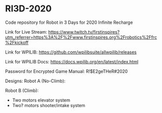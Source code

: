 # RI3D-2020
Code repository for Robot in 3 Days for 2020 Infinite Recharge


Link for Live Stream: https://www.twitch.tv/firstinspires?utm_referrer=https%3A%2F%2Fwww.firstinspires.org%2Frobotics%2Ffrc%2Fkickoff

Link for WPILIB: https://github.com/wpilibsuite/allwpilib/releases

Link for WPILIB Docs: https://docs.wpilib.org/en/latest/index.html

Password for Encrypted Game Manual: R!$E2geTHeR#2020

Designs:
Robot A (No-Climb):


Robot B (Climb):
- Two motors elevator system
- Two? motors shooter/intake system
